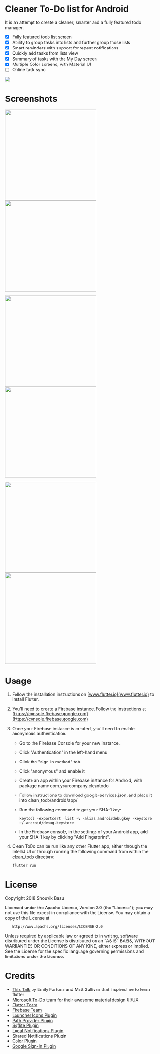 # Cleaner To-Do list for Android

It is an attempt to create a cleaner, smarter and a fully featured todo manager.

- [x] Fully featured todo list screen 
- [x] Ability to group tasks into lists and further group those lists
- [x] Smart reminders with support for repeat notifications
- [x] Quickly add tasks from lists view
- [x] Summary of tasks with the My Day screen
- [x] Multiple Color screens, with Material UI
- [ ] Online task sync

[<img src="https://raw.githubusercontent.com/babanomania/CleanToDO/master/images/download-apk-version.png" />](https://github.com/babanomania/CleanToDO/releases/download/1.2.20180623/clean_todo_v1.2.20180623.apk)

# Screenshots

<img src="https://github.com/babanomania/CleanToDO/raw/master/images/framed/1_myday.png?raw=true" width="300"/><img src="https://github.com/babanomania/CleanToDO/raw/master/images/framed/2_todo.png?raw=true" width="300"/>
 
<img src="https://github.com/babanomania/CleanToDO/raw/master/images/framed/3_lists.png?raw=true" width="300"/><img src="https://github.com/babanomania/CleanToDO/raw/master/images/framed/6_add_task.png?raw=true" width="300"/>

<img src="https://github.com/babanomania/CleanToDO/raw/master/images/framed/5_edit_tasks.png?raw=true" width="300"/><img src="https://github.com/babanomania/CleanToDO/raw/master/images/framed/4_colors.png?raw=true" width="300"/>

# Usage

1. Follow the installation instructions on [www.flutter.io](www.flutter.io) to install Flutter.
2. You'll need to create a Firebase instance. Follow the instructions at [https://console.firebase.google.com](https://console.firebase.google.com)
3. Once your Firebase instance is created, you'll need to enable anonymous authentication.
    * Go to the Firebase Console for your new instance.
    * Click "Authentication" in the left-hand menu
    * Click the "sign-in method" tab
    * Click "anonymous" and enable it
    * Create an app within your Firebase instance for Android, with package name com.yourcompany.cleantodo
    * Follow instructions to download google-services.json, and place it into clean_todo/android/app/
    * Run the following command to get your SHA-1 key:
    
       ```
       keytool -exportcert -list -v -alias androiddebugkey -keystore ~/.android/debug.keystore
       ```
    * In the Firebase console, in the settings of your Android app, add your SHA-1 key by clicking "Add Fingerprint".

4. Clean ToDo can be run like any other Flutter app, either through the IntelliJ UI or through running the following command from within the clean_todo directory:

       flutter run

# License

Copyright 2018 Shouvik Basu

   Licensed under the Apache License, Version 2.0 (the "License");
   you may not use this file except in compliance with the License.
   You may obtain a copy of the License at

       http://www.apache.org/licenses/LICENSE-2.0

   Unless required by applicable law or agreed to in writing, software
   distributed under the License is distributed on an "AS IS" BASIS,
   WITHOUT WARRANTIES OR CONDITIONS OF ANY KIND, either express or implied.
   See the License for the specific language governing permissions and
limitations under the License.

# Credits

* [This Talk](https://www.youtube.com/watch?v=iflV0D0d1zQ) by Emily Fortuna and Matt Sullivan that inspired me to learn flutter
* [Microsoft To-Do](https://todo.microsoft.com/en-us) team for their awesome material design UI/UX
* [Flutter Team](https://github.com/flutter/)
* [Firebase Team](https://firebase.google.com/docs/auth/)
* [Launcher Icons Plugin](https://github.com/franzsilva/flutter_launcher_icons)
* [Path Provider Plugin](https://github.com/flutter/plugins/tree/master/packages/path_provider)
* [Sqflite Plugin](https://github.com/tekartik/sqflite)
* [Local Notifications Plugin](https://github.com/MaikuB/flutter_local_notifications)
* [Shared Notifications Plugin](https://github.com/flutter/plugins/tree/master/packages/shared_preferences)
* [Color Plugin](http://github.com/MichaelFenwick/Color)
* [Google Sign-In Plugin](https://github.com/flutter/plugins/tree/master/packages/google_sign_in)


